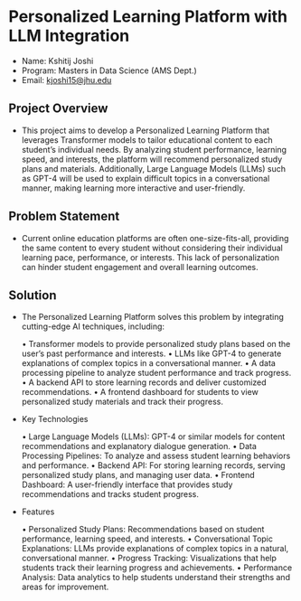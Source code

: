 

# Personalized Learning Platform with LLM Integration

- Name: Kshitij Joshi
- Program: Masters in Data Science (AMS Dept.)
- Email: kjoshi15@jhu.edu

## Project Overview

- This project aims to develop a Personalized Learning Platform that leverages Transformer models to tailor educational content to each student’s individual needs. By analyzing student    performance, learning speed, and interests, the platform will recommend personalized study plans and materials. Additionally, Large Language Models (LLMs) such as GPT-4 will be used to explain difficult topics in a conversational manner, making learning more interactive and user-friendly.

## Problem Statement

- Current online education platforms are often one-size-fits-all, providing the same content to every student without considering their individual learning pace, performance, or interests. This lack of personalization can hinder student engagement and overall learning outcomes.

## Solution

- The Personalized Learning Platform solves this problem by integrating cutting-edge AI techniques, including:

	•	Transformer models to provide personalized study plans based on the user’s past performance and interests.
	•	LLMs like GPT-4 to generate explanations of complex topics in a conversational manner.
	•	A data processing pipeline to analyze student performance and track progress.
	•	A backend API to store learning records and deliver customized recommendations.
	•	A frontend dashboard for students to view personalized study materials and track their progress.

- Key Technologies

	•	Large Language Models (LLMs): GPT-4 or similar models for content recommendations and explanatory dialogue generation.
	•	Data Processing Pipelines: To analyze and assess student learning behaviors and performance.
	•	Backend API: For storing learning records, serving personalized study plans, and managing user data.
	•	Frontend Dashboard: A user-friendly interface that provides study recommendations and tracks student progress.

- Features

	•	Personalized Study Plans: Recommendations based on student performance, learning speed, and interests.
	•	Conversational Topic Explanations: LLMs provide explanations of complex topics in a natural, conversational manner.
	•	Progress Tracking: Visualizations that help students track their learning progress and achievements.
	•	Performance Analysis: Data analytics to help students understand their strengths and areas for improvement.
